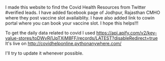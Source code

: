 I made this website to find the Covid Health Resources from Twitter #verified leads.
I have added facebook page of Jodhpur, Rajasthan CMHO where they post vaccine slot availaiblity.
I have also added link to cowin portal where you can book your vaccine slot.
I hope this helps!!!


To get the daily data related to covid I used https://api.apify.com/v2/key-value-stores/toDWvRj1JpTXiM8FF/records/LATEST?disableRedirect=true
It's live on http://covidhelponline.pythonanywhere.com/


I'll try to update it whenever possible.

